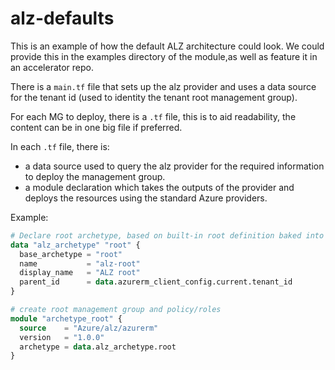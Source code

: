# alz-defaults

This is an example of how the default ALZ architecture could look. We could provide this in the examples directory of the module,as well as feature it in an accelerator repo.

There is a `main.tf` file that sets up the alz provider and uses a data source for the tenant id (used to identity the tenant root management group).

For each MG to deploy, there is a `.tf` file, this is to aid readability, the content can be in one big file if preferred.

In each `.tf` file, there is:

- a data source used to query the alz provider for the required information to deploy the management group.
- a module declaration which takes the outputs of the provider and deploys the resources using the standard Azure providers.

Example:

```terraform
# Declare root archetype, based on built-in root definition baked into provider
data "alz_archetype" "root" {
  base_archetype = "root"
  name           = "alz-root"
  display_name   = "ALZ root"
  parent_id      = data.azurerm_client_config.current.tenant_id
}

# create root management group and policy/roles
module "archetype_root" {
  source    = "Azure/alz/azurerm"
  version   = "1.0.0"
  archetype = data.alz_archetype.root
}
```
